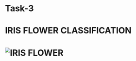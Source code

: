 # Task-3
# IRIS FLOWER CLASSIFICATION
# ![IRIS FLOWER](https://github.com/Manisha2204/Task-3/assets/118578660/8c3ce4ce-f876-45ae-a3b2-a5f4016662ed)
